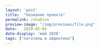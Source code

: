 ```yaml
---
layout: 'post'
title:  "Название проекта"
permalink: /shablon
preview-image: "/img/previews/file.png"
date:   2020-05-04
date-display: 'май 2020'
tags: ["логотипы и айдентика"] 
---
```

